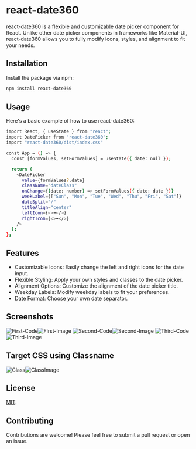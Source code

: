 
# react-date360

react-date360 is a flexible and customizable date picker component for React. Unlike other date picker components in frameworks like Material-UI, react-date360 allows you to fully modify icons, styles, and alignment to fit your needs.

## Installation
Install the package via npm:
```bash
npm install react-date360

```
## Usage
Here's a basic example of how to use react-date360:

```bash
import React, { useState } from "react";
import DatePicker from "react-date360";
import "react-date360/dist/index.css"

const App = () => {
  const [formValues, setFormValues] = useState({ date: null });

  return (
    <DatePicker
      value={formValues?.date}
      className="dateClass"
      onChange={(date: number) => setFormValues({ date: date })}
      weekLabel={["Sun", "Mon", "Tue", "Wed", "Thu", "Fri", "Sat"]}
      dateSplit="/"
      titleAlign="center"
      leftIcon={<>⬅️</>}
      rightIcon={<>➡️</>}
    />
  );
};

```
## Features
- Customizable Icons: Easily change the left and right icons for the date input.
- Flexible Styling: Apply your own styles and classes to the date picker.
- Alignment Options: Customize the alignment of the date picker title.
- Weekday Labels: Modify weekday labels to fit your preferences.
- Date Format: Choose your own date separator.


## Screenshots
![First-Code](https://raw.githubusercontent.com/Vairavelflash/react-date360/main/images/reactdate360-1.png?raw=true)![First-Image](https://raw.githubusercontent.com/Vairavelflash/react-date360/main/images/date1.png?raw=true)
![Second-Code](https://raw.githubusercontent.com/Vairavelflash/react-date360/main/images/reactdate360-2.png?raw=true)![Second-Image](https://raw.githubusercontent.com/Vairavelflash/react-date360/main/images/date2.png?raw=true)
![Third-Code](https://raw.githubusercontent.com/Vairavelflash/react-date360/main/images/reactdate360-3.png?raw=true)![Third-Image](https://raw.githubusercontent.com/Vairavelflash/react-date360/main/images/date3.png?raw=true)

## Target CSS using Classname

![Class](https://raw.githubusercontent.com/Vairavelflash/react-date360/main/images/reactdate360.png?raw=true)![ClassImage](https://raw.githubusercontent.com/Vairavelflash/react-date360/main/images/date4.png?raw=true)

## License

[MIT](https://choosealicense.com/licenses/mit/).

## Contributing

Contributions are welcome! Please feel free to submit a pull request or open an issue.
